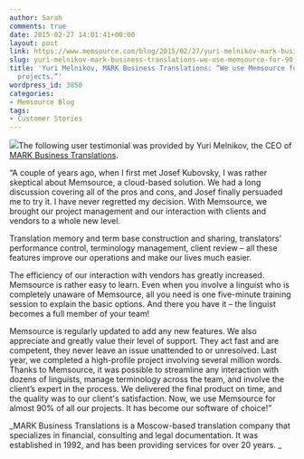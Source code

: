 ```yaml
---
author: Sarah
comments: true
date: 2015-02-27 14:01:41+00:00
layout: post
link: https://www.memsource.com/blog/2015/02/27/yuri-melnikov-mark-business-translations-we-use-memsource-for-90-of-our-projects/
slug: yuri-melnikov-mark-business-translations-we-use-memsource-for-90-of-our-projects
title: 'Yuri Melnikov, MARK Business Translations: “We use Memsource for 90% of our
  projects.”'
wordpress_id: 3850
categories:
- Memsource Blog
tags:
- Customer Stories
---
```


[![](/wp-content/uploads/2015/02/310679_216268931771236_2117560479_n.jpg)](/wp-content/uploads/2015/02/310679_216268931771236_2117560479_n.jpg)The following user testimonial was provided by Yuri Melnikov, the CEO of [MARK Business Translations](http://www.marktranslations.com/).

“A couple of years ago, when I first met Josef Kubovsky, I was rather skeptical about Memsource, a cloud-based solution. We had a long discussion covering all of the pros and cons, and Josef finally persuaded me to try it. I have never regretted my decision. With Memsource, we brought our project management and our interaction with clients and vendors to a whole new level.<!-- more -->



Translation memory and term base construction and sharing, translators’ performance control, terminology management, client review – all these features improve our operations and make our lives much easier.

The efficiency of our interaction with vendors has greatly increased. Memsource is rather easy to learn. Even when you involve a linguist who is completely unaware of Memsource, all you need is one five-minute training session to explain the basic options. And there you have it – the linguist becomes a full member of your team!

Memsource is regularly updated to add any new features. We also appreciate and greatly value their level of support. They act fast and are competent, they never leave an issue unattended to or unresolved. Last year, we completed a high-profile project involving several million words. Thanks to Memsource, it was possible to streamline any interaction with dozens of linguists, manage terminology across the team, and involve the client’s expert in the process. We delivered the final product on time, and the quality was to our client's satisfaction. Now, we use Memsource for almost 90% of all our projects. It has become our software of choice!”


_MARK Business Translations is a Moscow-based translation company that specializes in financial, consulting and legal documentation. It was established in 1992, and has been providing services for over 20 years.
_




